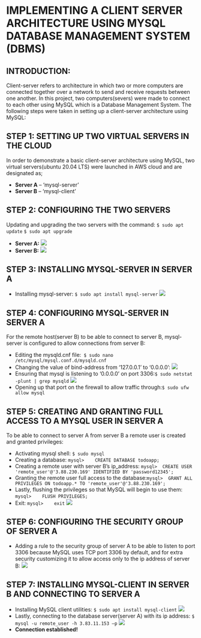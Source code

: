 # IMPLEMENTING A CLIENT SERVER ARCHITECTURE USING MYSQL DATABASE MANAGEMENT SYSTEM (DBMS)

## INTRODUCTION:
  Client-server refers to architecture in which two or more computers are connected together over a network to send and receive requests between one another. In this project, two computers(severs) were made to connect to each other using MySQL which is a Database Management System. 
The following steps were taken in setting up a client-server architecture using MySQL:

## STEP 1:	SETTING UP TWO VIRTUAL SERVERS IN THE CLOUD
In order to demonstrate a basic client-server architecture using MySQL, two virtual servers(ubuntu 20.04 LTS) were launched in AWS cloud and are designated as;
- **Server A** – ‘mysql-server’
- **Server B** – ‘mysql-client’

## STEP 2:	CONFIGURING THE TWO SERVERS
Updating and upgrading the two servers with the command:
`$ sudo apt update`
`$ sudo apt upgrade`
- **Server A:**
![](https://github.com/Demiladee/private-projects/blob/main/img/project5/updating%20and%20upgrading%20%20server%20A.png)
- **Server B:**
![](https://github.com/Demiladee/private-projects/blob/main/img/project5/updating%20and%20upgrading%20server%20B.png)

## STEP 3:	INSTALLING MYSQL-SERVER IN SERVER A
-	Installing mysql-server: `$ sudo apt install mysql-server`
![](https://github.com/Demiladee/private-projects/blob/main/img/project5/installing%20mysql-server%20on%20server%20A.png)

## STEP 4: 	CONFIGURING MYSQL-SERVER IN SERVER A
For the remote host(server B) to be able to connect to server B, mysql-server is configured to allow connections from server B:
-	Editing the mysqld.cnf file:` $ sudo nano /etc/mysql/mysql.conf.d/mysqld.cnf`
-	Changing the value of bind-address from ‘127.0.0.1’ to ‘0.0.0.0’:
![](https://github.com/Demiladee/private-projects/blob/main/img/project5/configuring%20the%20mysql-server.png)
-	Ensuring that mysql is listening to ‘0.0.0.0’ on port 3306:`$ sudo netstat -plunt | grep mysqld`
![](https://github.com/Demiladee/private-projects/blob/main/img/project5/ensuring%20that%20mysql%20is%20listening%20to%200.0.0.0.png)
-	Opening up that port on the firewall to allow traffic through:`$ sudo ufw allow mysql`

## STEP 5: 	CREATING AND GRANTING FULL ACCESS TO A MYSQL USER IN SERVER A
To be able to connect to server A from server B a remote user is created and granted privileges:
-	Activating mysql shell: `$ sudo mysql`
-	Creating a database: `mysql>	CREATE DATABASE todoapp;`
-	Creating a remote user with server B’s ip_address: `mysql>	CREATE USER 'remote_user'@'3.88.230.169' IDENTIFIED BY 'password12345';`
-	Granting the remote user full access to the database:`mysql>  GRANT ALL PRIVILEGES ON todoapp.* TO 'remote_user'@'3.88.230.169';`
-	Lastly, flushing the privileges so that MySQL will begin to use them: `mysql>	 FLUSH PRIVILEGES;`
-	Exit: `mysql>	 exit`
![](https://github.com/Demiladee/private-projects/blob/main/img/project5/creating%20a%20mysql%20user%20in%20server-A.png)

## STEP 6:	CONFIGURING THE SECURITY GROUP OF SERVER A
-	Adding a rule to the security group of server A to be able to listen to port 3306 because MySQL uses TCP port 3306 by default, and for extra security customizing it to allow access only to the ip address of server B:
![](https://github.com/Demiladee/private-projects/blob/main/img/project5/configuring%20the%20security%20group%20of%20server-A.png)

## STEP 7:	INSTALLING MYSQL-CLIENT IN SERVER B AND CONNECTING TO SERVER A
-	Installing MySQL client utilities: `$ sudo apt install mysql-client`
![](https://github.com/Demiladee/private-projects/blob/main/img/project5/installing%20mysql-client%20on%20server%20B.png)
-	Lastly, connecting to the database server(server A) with its ip address: `$ mysql -u remote_user -h 3.83.11.153 –p`
![](https://github.com/Demiladee/private-projects/blob/main/img/project5/connecting%20to%20mysql%20server%20from%20the%20client%20server.png)
-	**Connection established!**


